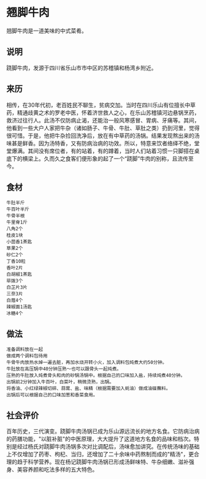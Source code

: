 翘脚牛肉
===

翘脚牛肉是一道美味的中式菜肴。

## 说明
跷脚牛肉，发源于四川省乐山市市中区的苏稽镇和杨湾乡附近。

## 来历
相传，在30年代初，老百姓民不聊生，贫病交加。当时在四川乐山有位擅长中草药，精通歧黄之术的罗老中医，怀着济世救人之心，在乐山苏稽镇河边悬锅烹药，救济过往行人。此汤不仅防病止渴，还能治一般风寒感冒、胃病、牙痛等。其间，他看到一些大户人家把牛杂（诸如肠子、牛骨、牛肚、草肚之类）扔到河里，觉得很可惜。于是，他把牛杂捡回洗净后，放在有中草药的汤锅。结果发现熬出来的汤味甚是鲜香。因为汤特香，又有防病治病的功效。所以，特意来饮者络绎不绝，堂堂爆满。其间没有席位者，有的站着，有的蹲着，当时人们站着习惯一只脚搭在桌底下的横梁上。久而久之食客们便形象的起了一个“跷脚”牛肉的别称，且流传至今。

## 食材
```shell
牛肚半斤
牛百叶半斤
牛骨半根
牛里脊1斤
八角2个
桂皮1块
小茴香1茶匙
草果2个
砂仁2个
丁香10粒
香叶2片
白胡椒1茶匙
荜拨3个
白芷片3片
三奈3片
白蔻4个
辣椒面1汤匙
冰糖4个
```

## 做法
```shell
准备调料放在一起
做成两个调料包待用
牛骨牛肉放热水焯一遍去脏，再加水烧开转小火，加入调料包炖煮大约50分钟。
牛肚放在高压锅中40分钟压熟～也可以跟骨头一起炖煮。
压熟的牛肚放入炖煮骨头和肉的砂锅汤锅中。根据自己的口味加入盐，持续炖煮40分钟。
出锅前2分钟加入牛百叶，白菜叶，稍微烫熟，出锅。
将香油、小红绿辣椒切碎、蒜茸、盐、味精（根据需要加入蚝油）做成油碟蘸料。
出锅后可以根据自己的口味加葱和香菜食用。
```

## 社会评价
百年历史，三代演变。跷脚牛肉汤锅已成为乐山源远流长的地方名食。它防病治病的药膳功能，"以脏补脏"的中医原理，大大提升了这道地方名食的品味和档次。特别是经过杨氏对跷脚牛肉汤锅多次对比调配后，汤味愈加讲究。在传统汤味的基础上不仅增加了药枣、枸杞、当归，还增加了二十余味中药熬制而成的"精汤"，更合理的趋于科学营养。现在杨记跷脚牛肉汤锅已形成汤鲜味特、牛杂细嫩、滋补强身、美容养颜和吃法多样的五大特色。